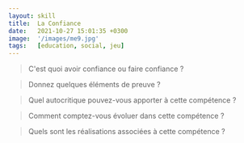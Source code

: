 ```yaml
---
layout: skill
title:  La Confiance
date:   2021-10-27 15:01:35 +0300
image:  '/images/me9.jpg'
tags:   [education, social, jeu]
---
```


> C'est quoi avoir confiance ou faire confiance ? 


> Donnez quelques éléments de preuve ?


> Quel autocritique pouvez-vous apporter à cette compétence ? 


> Comment comptez-vous évoluer dans cette compétence ? 

> Quels sont les réalisations associées à cette compétence ?